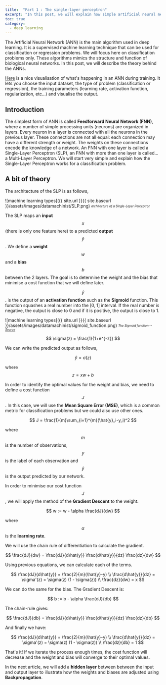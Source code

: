```yaml
---
title:  "Part 1 : The single-layer perceptron"
excerpt: "In this post, we will explain how simple artificial neural networks works"
toc: true
category:
  - deep learning
---
```


The Artificial Neural Network (ANN) is the main algorithm used in deep learning. It is a supervised machine learning technique that can be used for classification or regression problems. We will focus here on classification problems only. These algorithms mimics the structure and function of biological neural networks. In this post, we will describe the theory behind the ANNs. 

[Here](https://playground.tensorflow.org/#activation=tanh&batchSize=10&dataset=circle&regDataset=reg-plane&learningRate=0.03&regularizationRate=0&noise=0&networkShape=4,2&seed=0.28570&showTestData=false&discretize=false&percTrainData=50&x=true&y=true&xTimesY=false&xSquared=false&ySquared=false&cosX=false&sinX=false&cosY=false&sinY=false&collectStats=false&problem=classification&initZero=false&hideText=false) is a nice visualisation of what's happening in an ANN during training. It lets you choose the input dataset, the type of problem (classification or regression), the training parameters (learning rate, activation function, regularization, etc...) and visualise the output.



## Introduction


The simplest form of ANN is called **Feedforward Neural Network (FNN)**, where a number of simple processing units (neurons) are organized in layers. Every neuron in a layer is connected with all the neurons in the previous layer. These connections are not all equal: each connection may have a different strength or weight. The weights on these connections encode the knowledge of a network. An FNN with one layer is called a Single-Layer Perceptron (SLP), an FNN with more than one layer is called... a Multi-Layer Perceptron. We will start very simple and explain how the Single-Layer Perceptron works for a classification problem. 

## A bit of theory

The architecture of the SLP is as follows,


![machine learning types]({{ site.url }}{{ site.baseurl }}/assets/images/datamachinist/SLP.png)
<sub><sup>*architecture of a Single-Layer Perceptron*</sup></sub>


The SLP maps an **input** $$x$$ (there is only one feature here) to a predicted **output** $$\hat{y}$$. We define a **weight** $$w$$ and a **bias** $$b$$ between the 2 layers. The goal is to determine the weight and the bias that minimise a cost function that we will define later.

$$\hat{y}$$. is the output of an **activation function** such as the **Sigmoid** function. This function squashes a real number into the [0, 1] interval. If the real number is negative, the output is close to 0 and if it is positive, the output is close to 1.


![machine learning types]({{ site.url }}{{ site.baseurl }}/assets/images/datamachinist/sigmoid_function.png)
<sub><sup>*The Sigmoid function -- [Source](https://en.wikipedia.org/wiki/Sigmoid_function)*</sup></sub>

$$
\sigma(z) = \frac{1}{1+e^{-z}}
$$

We can write the predicted output as follows,

$$
\hat{y} = \sigma(z)
$$

where $$z = xw + b$$

In order to identify the optimal values for the weight and bias, we need to define a cost function $$J$$. In this case, we will use the **Mean Square Error (MSE)**, which is a common metric for classification problems but we could also use other ones.

$$
J = \frac{1}{m}\sum_{i=1}^{m}(\hat{y}_i-y_i)^2
$$

where $$m$$ is the number of observations, $$y$$ is the label of each observation and $$\hat{y}$$ is the output predicted by our network.

In order to minimise our cost function $$J$$, we will apply the method of the **Gradient Descent** to the weight.

$$
w := w - \alpha \frac{dJ}{dw}
$$

where $$\alpha$$ is the **learning rate**. 

We will use the chain rule of differentiation to calculate the gradient.

$$
\frac{dJ}{dw} = \frac{dJ}{d\hat{y}} \frac{d\hat{y}}{dz} \frac{dz}{dw}
$$

Using previous equations, we can calculate each of the terms.

$$
\frac{dJ}{d\hat{y}} = \frac{2}{m}(\hat{y}-y)  \\
\frac{d\hat{y}}{dz} = \sigma'(z) = \sigma(z) (1 - \sigma(z)) \\
\frac{dz}{dw} = x
$$

We can do the same for the bias. The Gradient Descent is:

$$
b := b - \alpha \frac{dJ}{db}
$$


The chain-rule gives:

$$
\frac{dJ}{db} = \frac{dJ}{d\hat{y}} \frac{d\hat{y}}{dz} \frac{dz}{db}
$$

And finally we have:

$$
\frac{dJ}{d\hat{y}} = \frac{2}{m}(\hat{y}-y)  \\
\frac{d\hat{y}}{dz} = \sigma'(z) = \sigma(z) (1 - \sigma(z)) \\
\frac{dz}{db} = 1
$$

That's it! If we iterate the process enough times, the cost function will decrease and the weight and bias will converge to their optimal values.

In the next article, we will add a **hidden layer** between between the input and output layer to illustrate how the weights and biases are adjusted using **Backpropagation**.